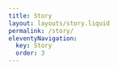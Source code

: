 ```yaml
---
title: Story
layout: layouts/story.liquid
permalink: /story/
eleventyNavigation:
  key: Story
  order: 3
---
```

